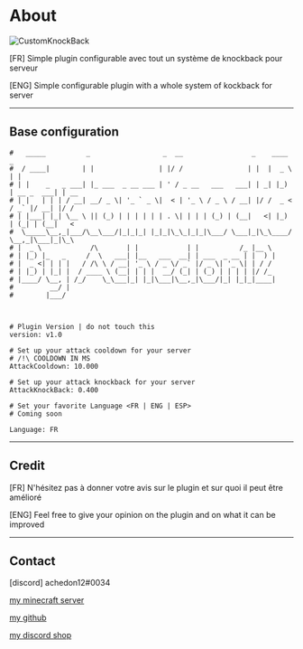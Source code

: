 # About

![CustomKnockBack](icon.JPG)

[FR] Simple plugin configurable avec tout un système de knockback pour serveur

[ENG] Simple configurable plugin with a whole system of kockback for server

-----------------


## Base configuration


    #   _____          _                  _  __                 _    ____             _
    #  / ____|        | |                | |/ /                | |  |  _ \           | |
    # | |    _   _ ___| |_ ___  _ __ ___ | ' / _ __   ___   ___| | _| |_) | __ _  ___| | __
    # | |   | | | / __| __/ _ \| '_ ` _ \|  < | '_ \ / _ \ / __| |/ /  _ < / _` |/ __| |/ /
    # | |___| |_| \__ \ || (_) | | | | | | . \| | | | (_) | (__|   <| |_) | (_| | (__|   <
    #  \_____\__,_|___/\__\___/|_|_|_| |_|_|\_\_|_|_|\___/ \___|_|\_\____/ \__,_|\___|_|\_\
    # |  _ \            /\       | |            | |          /_ |__ \
    # | |_) |_   _     /  \   ___| |__   ___  __| | ___  _ __ | |  ) |
    # |  _ <| | | |   / /\ \ / __| '_ \ / _ \/ _` |/ _ \| '_ \| | / /
    # | |_) | |_| |  / ____ \ (__| | | |  __/ (_| | (_) | | | | |/ /_
    # |____/ \__, | /_/    \_\___|_| |_|\___|\__,_|\___/|_| |_|_|____|
    #         __/ |
    #        |___/



    # Plugin Version | do not touch this
    version: v1.0

    # Set up your attack cooldown for your server
    # /!\ COOLDOWN IN MS
    AttackCooldown: 10.000

    # Set up your attack knockback for your server
    AttackKnockBack: 0.400

    # Set your favorite Language <FR | ENG | ESP>
    # Coming soon

    Language: FR

-----------------

## Credit

[FR] N'hésitez pas à donner votre avis sur le plugin et sur quoi il peut être amélioré

[ENG] Feel free to give your opinion on the plugin and on what it can be improved

-----------------

## Contact

[discord] achedon12#0034

[my minecraft server](https://discord.gg/gmEyCzUJg2)

[my github](https://github.com/leoderoin)

[my discord shop](https://discord.gg/Mnc6SMr9zB)